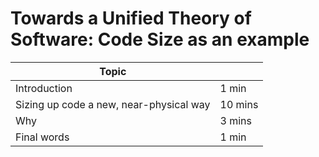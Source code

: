 Towards a Unified Theory of Software: Code Size as an example
==============================================================

|  Topic                                  |          |
|-----------------------------------------|----------|
| Introduction                            |  1 min   |
| Sizing up code a new, near-physical way | 10 mins  |
| Why                                     |  3 mins  |
| Final words                             |  1 min   |
